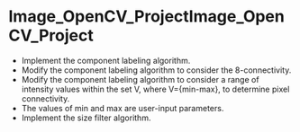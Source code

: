 # Image_OpenCV_ProjectImage_OpenCV_Project

- Implement the component labeling algorithm.
- Modify the component labeling algorithm to consider the 8-connectivity.
- Modify the component labeling algorithm to consider a range of intensity values within the set V, where V={min-max}, to determine pixel connectivity.
- The values of min and max are user-input parameters.
- Implement the size filter algorithm.
